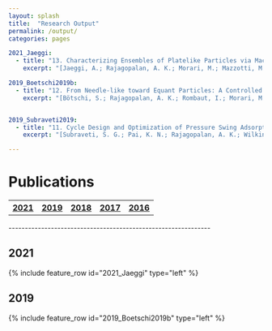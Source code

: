```yaml
---
layout: splash
title:  "Research Output"
permalink: /output/
categories: pages

2021_Jaeggi:
  - title: "13. Characterizing Ensembles of Platelike Particles via Machine Learning"
    excerpt: "[Jaeggi, A.; Rajagopalan, A. K.; Morari, M.; Mazzotti, M. Characterizing Ensembles of Platelike Particles via Machine Learning. *Ind. Eng. Chem. Res.* **2021**, 60 (1), 473–483.](https://dx.doi.org/10.1021/acs.iecr.0c04662)"

2019_Boetschi2019b:
  - title: "12. From Needle-like toward Equant Particles: A Controlled Crystal Shape Engineering Pathway"
    excerpt: "[Bötschi, S.; Rajagopalan, A. K.; Rombaut, I.; Morari, M.; Mazzotti, M. From Needle-like toward Equant Particles: A Controlled Crystal Shape Engineering Pathway. *Comput. Chem. Eng.* **2019**, 131, 106581.](https://linkinghub.elsevier.com/retrieve/pii/S0098135419307525)"


2019_Subraveti2019:
  - title: "11. Cycle Design and Optimization of Pressure Swing Adsorption Cycles for Pre-Combustion CO<sub>2</sub> Capture"
    excerpt: "[Subraveti, S. G.; Pai, K. N.; Rajagopalan, A. K.; Wilkins, N. S.; Rajendran, A.; Jayaraman, A.; Alptekin, G. Cycle Design and Optimization of Pressure Swing Adsorption Cycles for Pre-Combustion CO<sub>2</sub> Capture. *Appl. Energy* **2019**, 254, 113624.](https://linkinghub.elsevier.com/retrieve/pii/S030626191931298X)"

---
```


Publications
============

<table style="width:100%">
  <tr>
    <th><a href="#2021" class="btn btn--primary">2021</a></th>
    <th><a href="#2019" class="btn btn--primary">2019</a></th>
    <th><a href="#2018" class="btn btn--primary">2018</a></th>
    <th><a href="#2017" class="btn btn--primary">2017</a></th>
    <th><a href="#2016" class="btn btn--primary">2016</a></th>
  </tr>
</table>
--------------------------------------------------------------

2021
----
{% include feature_row id="2021_Jaeggi" type="left" %}


2019
----
{% include feature_row id="2019_Boetschi2019b" type="left" %}
